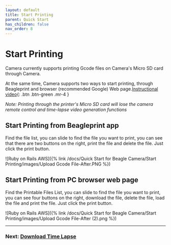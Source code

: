 ```yaml
---
layout: default
title: Start Printing
parent: Quick Start
has_children: false
nav_order: 8
---
```


# Start Printing

Camera currently supports printing Gcode files on Camera's Micro SD card through Camera.

At the same time, Camera supports two ways to start printing, through Beagleprint and browser (recommended Google) Web page.[Instructional video](https://www.youtube.com/watch?v=1VRnE4k5Dvg&list=PLSc0XAQ8RossfF7Z-SkeIvYP2vs1O8vf-&index=9){: .btn .btn-green .mr-4 }

_Note: Printing through the printer's Micro SD card will lose the camera remote control and time-lapse video generation functions_

## Start Printing from Beagleprint app

Find the file list, you can slide to find the file you want to print, you can see that there are two buttons on the right, print the file and delete the file. Just click the print button.

![Ruby on Rails AWS]({% link /docs/Quick Start for Beagle Camera/Start Printing/images/Upload Gcode File-After.PNG %})

## Start Printing from  PC browser web page

Find the Printable Files List, you can slide to find the file you want to print, you can see four buttons on the right, download the file, delete the file, load the file and print the file. Just click the print button.

![Ruby on Rails AWS]({% link /docs/Quick Start for Beagle Camera/Start Printing/images/Upload Gcode File-After (2).png %})


----

### Next: [Download Time Lapse](/just-the-docs/docs/Quick%20Start%20for%20Beagle%20Camera/Download%20Time%20Lapse)
